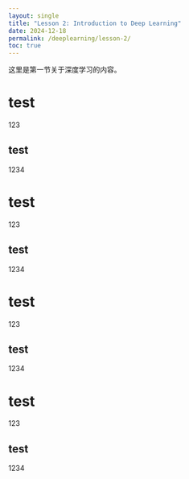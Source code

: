 ```yaml
---
layout: single
title: "Lesson 2: Introduction to Deep Learning"
date: 2024-12-18
permalink: /deeplearning/lesson-2/
toc: true
---
```



这里是第一节关于深度学习的内容。
# test
123
## test
1234
# test
123
## test
1234
# test
123
## test
1234
# test
123
## test
1234

